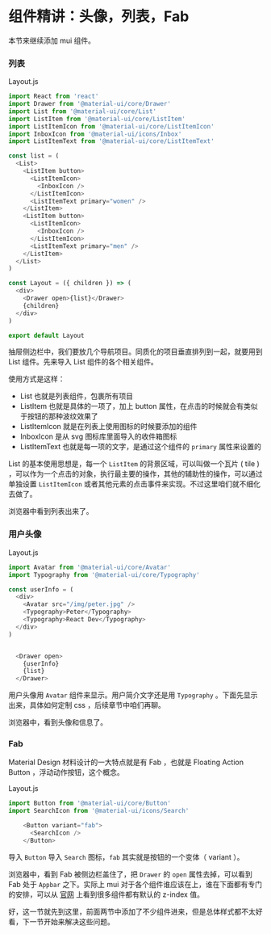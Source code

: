 # 组件精讲：头像，列表，Fab

本节来继续添加 mui 组件。

### <a name="trglxe"></a>列表

Layout.js

```javascript
import React from 'react'
import Drawer from '@material-ui/core/Drawer'
import List from '@material-ui/core/List'
import ListItem from '@material-ui/core/ListItem'
import ListItemIcon from '@material-ui/core/ListItemIcon'
import InboxIcon from '@material-ui/icons/Inbox'
import ListItemText from '@material-ui/core/ListItemText'

const list = (
  <List>
    <ListItem button>
      <ListItemIcon>
        <InboxIcon />
      </ListItemIcon>
      <ListItemText primary="women" />
    </ListItem>
    <ListItem button>
      <ListItemIcon>
        <InboxIcon />
      </ListItemIcon>
      <ListItemText primary="men" />
    </ListItem>
  </List>
)

const Layout = ({ children }) => (
  <div>
    <Drawer open>{list}</Drawer>
    {children}
  </div>
)

export default Layout
```


抽屉侧边栏中，我们要放几个导航项目。同质化的项目垂直排列到一起，就要用到 List 组件。先来导入 List 组件的各个相关组件。

使用方式是这样：

* List 也就是列表组件，包裹所有项目
* ListItem 也就是具体的一项了，加上 button 属性，在点击的时候就会有类似于按钮的那种波纹效果了
* ListItemIcon 就是在列表上使用图标的时候要添加的组件
* InboxIcon 是从 svg 图标库里面导入的收件箱图标
* ListItemText 也就是每一项的文字，是通过这个组件的 `primary` 属性来设置的

List 的基本使用思想是，每一个 `ListItem` 的背景区域，可以叫做一个瓦片 ( tile ) ，可以作为一个点击的对象，执行最主要的操作，其他的辅助性的操作，可以通过单独设置 `ListItemIcon` 或者其他元素的点击事件来实现。不过这里咱们就不细化去做了。

浏览器中看到列表出来了。


### <a name="qw7pyd"></a>用户头像

Layout.js

```javascript
import Avatar from '@material-ui/core/Avatar'
import Typography from '@material-ui/core/Typography'

const userInfo = (
  <div>
    <Avatar src="/img/peter.jpg" />
    <Typography>Peter</Typography>
    <Typography>React Dev</Typography>
  </div>
)


  <Drawer open>
    {userInfo}
    {list}
  </Drawer>
```



用户头像用 `Avatar` 组件来显示。用户简介文字还是用 `Typography` 。下面先显示出来，具体如何定制 css ，后续章节中咱们再聊。

浏览器中，看到头像和信息了。


### <a name="c42rdm"></a>Fab


Material Design 材料设计的一大特点就是有 Fab ，也就是 Floating Action Button ，浮动动作按钮，这个概念。


 Layout.js

```javascript
import Button from '@material-ui/core/Button'
import SearchIcon from '@material-ui/icons/Search'

    <Button variant="fab">
      <SearchIcon />
    </Button>
```


导入 `Button` 导入 `Search` 图标，`fab` 其实就是按钮的一个变体（ variant ）。

浏览器中，看到 Fab 被侧边栏盖住了，把 `Drawer` 的 `open` 属性去掉，可以看到 Fab 处于 `Appbar` 之下。实际上 mui 对于各个组件谁应该在上，谁在下面都有专门的安排，可以从 [官网](https://material-ui.com/layout/basics/#z-index) 上看到很多组件都有默认的 z-index 值。


好，这一节就先到这里，前面两节中添加了不少组件进来，但是总体样式都不太好看，下一节开始来解决这些问题。
